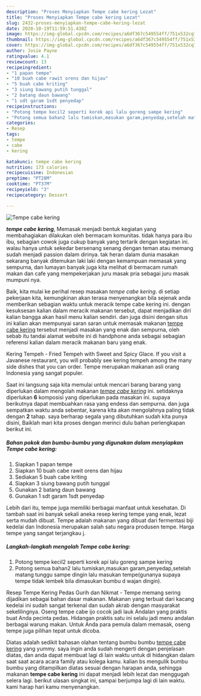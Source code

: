 ```yaml
---
description: "Proses Menyiapkan Tempe cabe kering Lezat"
title: "Proses Menyiapkan Tempe cabe kering Lezat"
slug: 2432-proses-menyiapkan-tempe-cabe-kering-lezat
date: 2020-10-19T11:59:51.438Z
image: https://img-global.cpcdn.com/recipes/a6df367c549554ff/751x532cq70/tempe-cabe-kering-foto-resep-utama.jpg
thumbnail: https://img-global.cpcdn.com/recipes/a6df367c549554ff/751x532cq70/tempe-cabe-kering-foto-resep-utama.jpg
cover: https://img-global.cpcdn.com/recipes/a6df367c549554ff/751x532cq70/tempe-cabe-kering-foto-resep-utama.jpg
author: Josie Payne
ratingvalue: 4.1
reviewcount: 13
recipeingredient:
- "1 papan tempe"
- "10 buah cabe rawit orens dan hijau"
- "5 buah cabe kriting"
- "3 siung bawang putih tunggal"
- "2 batang daun bawang"
- "1 sdt garam 1sdt penyedap"
recipeinstructions:
- "Potong tempe kecil2 seperti korek api lalu goreng sampe kering"
- "Potong semua bahan2 lalu tumiskan,masukan garam,penyedap,setelah matang tunggu sampe dingin lalu masukan tempe(gunanya supaya tempe tidak lembek bila dimasukan bumbu d wajan dingin)."
categories:
- Resep
tags:
- tempe
- cabe
- kering

katakunci: tempe cabe kering 
nutrition: 173 calories
recipecuisine: Indonesian
preptime: "PT28M"
cooktime: "PT37M"
recipeyield: "3"
recipecategory: Dessert

---
```



![Tempe cabe kering](https://img-global.cpcdn.com/recipes/a6df367c549554ff/751x532cq70/tempe-cabe-kering-foto-resep-utama.jpg)

<b><i>tempe cabe kering</i></b>, Memasak menjadi bentuk kegiatan yang membahagiakan dilakukan oleh bermacam komunitas. tidak hanya para ibu ibu, sebagian cowok juga cukup banyak yang tertarik dengan kegiatan ini. walau hanya untuk sekedar bersenang senang dengan teman atau memang sudah menjadi passion dalam dirinya. tak heran dalam dunia masakan sekarang banyak ditemukan laki laki dengan kemampuan memasak yang sempurna, dan lumayan banyak juga kita melihat di bermacam rumah makan dan cafe yang mempekerjakan juru masak pria sebagai juru masak mumpuni nya.

Baik, kita mulai ke perihal resep masakan <i>tempe cabe kering</i>. di setiap pekerjaan kita, kemungkinan akan terasa menyenangkan bila sejenak anda memberikan sebagian waktu untuk meracik tempe cabe kering ini. dengan kesuksesan kalian dalam meracik makanan tersebut, dapat menjadikan diri kalian bangga akan hasil menu kalian sendiri. dan juga disini dengan situs ini kalian akan mempunyai saran saran untuk memasak makanan <u>tempe cabe kering</u> tersebut menjadi masakan yang enak dan sempurna, oleh sebab itu tandai alamat website ini di handphone anda sebagai sebagian referensi kalian dalam meracik makanan baru yang enak.

Kering Tempeh - Fried Tempeh with Sweet and Spicy Glace. If you visit a Javanese restaurant, you will probably see kering tempeh among the many side dishes that you can order. Tempe merupakan makanan asli orang Indonesia yang sangat populer.


Saat ini langsung saja kita memulai untuk mencari barang barang yang diperlukan dalam mengolah makanan <u><i>tempe cabe kering</i></u> ini. setidaknya diperlukan <b>6</b> komposisi yang diperlukan pada masakan ini. supaya berikutnya dapat membuahkan rasa yang endess dan sempurna. dan juga sempatkan waktu anda sebentar, karena kita akan mengolahnya paling tidak dengan <b>2</b> tahap. saya berharap segala yang dibutuhkan sudah kita punya disini, Baiklah mari kita proses dengan merinci dulu bahan perlengkapan berikut ini.

<!--inarticleads1-->

##### Bahan pokok dan bumbu-bumbu yang digunakan dalam menyiapkan Tempe cabe kering:

1. Siapkan 1 papan tempe
1. Siapkan 10 buah cabe rawit orens dan hijau
1. Sediakan 5 buah cabe kriting
1. Siapkan 3 siung bawang putih tunggal
1. Gunakan 2 batang daun bawang
1. Gunakan 1 sdt garam 1sdt penyedap


Lebih dari itu, tempe juga memiliki berbagai manfaat untuk kesehatan. Di tambah saat ini banyak sekali aneka resep kering tempe yang enak, lezat serta mudah dibuat. Tempe adalah makanan yang dibuat dari fermentasi biji kedelai dan Indonesia merupakan salah satu negara produsen tempe. Harga tempe yang sangat terjangkau j. 

<!--inarticleads2-->

##### Langkah-langkah mengolah Tempe cabe kering:

1. Potong tempe kecil2 seperti korek api lalu goreng sampe kering
1. Potong semua bahan2 lalu tumiskan,masukan garam,penyedap,setelah matang tunggu sampe dingin lalu masukan tempe(gunanya supaya tempe tidak lembek bila dimasukan bumbu d wajan dingin).


Resep Tempe Kering Pedas Gurih dan Nikmat - Tempe memang sering dijadikan sebagai bahan dasar makanan. Makanan yang terbuat dari kacang kedelai ini sudah sangat terkenal dan sudah akrab dengan masyarakat sekelilingnya. Oseng tempe cabe ijo cocok jadi lauk Andalan yang praktis buat Anda pecinta pedas. Hidangan praktis satu ini selalu jadi menu andalan berbagai warung makan. Untuk Anda para pemula dalam memasak, oseng tempe juga pilihan tepat untuk dicoba. 

Diatas adalah sedikit bahasan olahan tentang bumbu bumbu <u>tempe cabe kering</u> yang yummy. saya ingin anda sudah mengerti dengan penjelasan diatas, dan anda dapat membuat lagi di lain waktu untuk di hidangkan dalam saat saat acara acara family atau kolega kamu. kalian bs mengulik bumbu bumbu yang ditampilkan diatas sesuai dengan harapan anda, sehingga makanan <b>tempe cabe kering</b> ini dapat menjadi lebih lezat dan menggugah selera lagi. berikut ulasan singkat ini, sampai berjumpa lagi di lain waktu. kami harap hari kamu menyenangkan.
